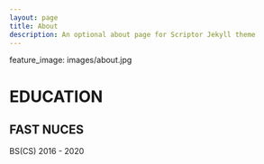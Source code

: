 ```yaml
---
layout: page
title: About 
description: An optional about page for Scriptor Jekyll theme
---
```


feature_image: images/about.jpg

# EDUCATION
## FAST NUCES
BS(CS) 
2016 - 2020
